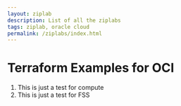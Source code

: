 ```yaml
---
layout: ziplab
description: List of all the ziplabs
tags: ziplab, oracle cloud
permalink: /ziplabs/index.html
---
```




# Terraform Examples for OCI

1. This is just a test for compute
2. This is just a test for FSS

